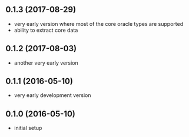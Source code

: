 ## 0.1.3 (2017-08-29)

* very early version where most of the core oracle types are supported
* ability to extract core data

## 0.1.2 (2017-08-03)

* another very early version

## 0.1.1 (2016-05-10)

* very early development version

## 0.1.0 (2016-05-10)

* initial setup
